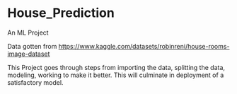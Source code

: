 # House_Prediction
An ML Project 

Data gotten from https://www.kaggle.com/datasets/robinreni/house-rooms-image-dataset

This Project goes through steps from importing the data, splitting the data, modeling, working to make it better. This will culminate in deployment of a satisfactory model.
